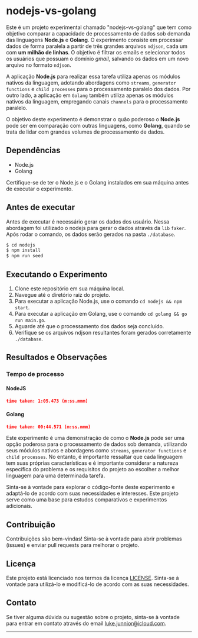 # nodejs-vs-golang

Este é um projeto experimental chamado "nodejs-vs-golang" que tem como objetivo comparar a capacidade de processamento de dados sob demanda das linguagens **Node.js** e **Golang**. O experimento consiste em processar dados de forma paralela a partir de três grandes arquivos `ndjson`, cada um com **um milhão de linhas**. O objetivo é filtrar os emails e selecionar todos os usuários que possuam o domínio *gmail*, salvando os dados em um novo arquivo no formato `ndjson`.

A aplicação **Node.js** para realizar essa tarefa utiliza apenas os módulos nativos da linguagem, adotando abordagens como `streams`, `generator functions` e `child processes` para o processamento paralelo dos dados. Por outro lado, a aplicação em `Golang` também utiliza apenas os módulos nativos da linguagem, empregando canais `channels` para o processamento paralelo.

O objetivo deste experimento é demonstrar o quão poderoso o **Node.js** pode ser em comparação com outras linguagens, como **Golang**, quando se trata de lidar com grandes volumes de processamento de dados.

## Dependências

- Node.js
- Golang

Certifique-se de ter o Node.js e o Golang instalados em sua máquina antes de executar o experimento.

## Antes de executar
Antes de executar é necessário gerar os dados dos usuário.
Nessa abordagem foi utilizado o nodejs para gerar o dados através da `lib` `faker`.
Após rodar o comando, os dados serão gerados na pasta `./database`.
```bash
$ cd nodejs
$ npm install
$ npm run seed
```

## Executando o Experimento

1. Clone este repositório em sua máquina local.
2. Navegue até o diretório raiz do projeto.
3. Para executar a aplicação Node.js, use o comando `cd nodejs && npm start`.
4. Para executar a aplicação em Golang, use o comando `cd golang && go run main.go`.
5. Aguarde até que o processamento dos dados seja concluído.
6. Verifique se os arquivos ndjson resultantes foram gerados corretamente `./database`.

## Resultados e Observações

### Tempo de processo
#### NodeJS
```json
time taken: 1:05.473 (m:ss.mmm)
```
#### Golang
```json
time taken: 00:44.571 (m:ss.mmm)
```

Este experimento é uma demonstração de como o **Node.js** pode ser uma opção poderosa para o processamento de dados sob demanda, utilizando seus módulos nativos e abordagens como `streams`, `generator functions` e `child processes`. No entanto, é importante ressaltar que cada linguagem tem suas próprias características e é importante considerar a natureza específica do problema e os requisitos do projeto ao escolher a melhor linguagem para uma determinada tarefa.

Sinta-se à vontade para explorar o código-fonte deste experimento e adaptá-lo de acordo com suas necessidades e interesses. Este projeto serve como uma base para estudos comparativos e experimentos adicionais.

## Contribuição

Contribuições são bem-vindas! Sinta-se à vontade para abrir problemas (issues) e enviar pull requests para melhorar o projeto.

## Licença

Este projeto está licenciado nos termos da licença [LICENSE](https://opensource.org/license/mit/). Sinta-se à vontade para utilizá-lo e modificá-lo de acordo com as suas necessidades.

## Contato

Se tiver alguma dúvida ou sugestão sobre o projeto, sinta-se à vontade para entrar em contato através do email [luke.junnior@icloud.com](mailto:luke.junnior@icloud.com).

---